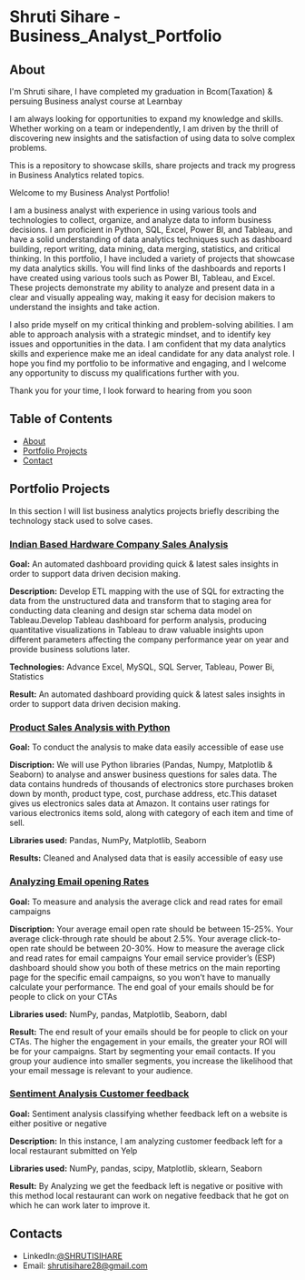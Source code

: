 # Shruti Sihare - Business_Analyst_Portfolio
## About
I'm Shruti sihare, I have completed my graduation in Bcom(Taxation) & persuing Business analyst course at  Learnbay

I am always looking for opportunities to expand my knowledge and skills. Whether working on a team or independently, I am driven by the thrill of discovering new insights and the satisfaction of using data to solve complex problems.

This is a repository to showcase skills, share projects and track my progress in Business Analytics related topics.

Welcome to my Business Analyst Portfolio!

I am a business analyst with experience in using various tools and technologies to collect, organize, and analyze data to inform business decisions. I am proficient in Python, SQL, Excel, Power BI, and Tableau, and have a solid understanding of data analytics techniques such as dashboard building, report writing, data mining, data merging, statistics, and critical thinking.
In this portfolio, I have included a variety of projects that showcase my data analytics skills. You will find links of the dashboards and reports I have created using various tools such as Power BI, Tableau, and Excel. These projects demonstrate my ability to analyze and present data in a clear and visually appealing way, making it easy for decision makers to understand the insights and take action.

I also pride myself on my critical thinking and problem-solving abilities. I am able to approach analysis with a strategic mindset, and to identify key issues and opportunities in the data.
I am confident that my data analytics skills and experience make me an ideal candidate for any data analyst role. I hope you find my portfolio to be informative and engaging, and I welcome any opportunity to discuss my qualifications further with you.

Thank you for your time, I look forward to hearing from you soon

## Table of Contents
- [About](https://github.com/Shruti461/Business_Analyst_Projects_Portfolio/blob/main/README.md#about)
- [Portfolio Projects](https://github.com/Shruti461/Business_Analyst_Projects_Portfolio/blob/main/README.md#portfolio-projects)
- [Contact](https://github.com/Shruti461/Business_Analyst_Projects_Portfolio/blob/main/README.md#contacts)
 
## Portfolio Projects
In this section I will list business analytics projects briefly describing the technology stack used to solve cases.

### [Indian Based Hardware Company Sales Analysis](https://github.com/Shruti461/Sales-insights-analysis-using-tableau-and-SQL)
**Goal:** An automated dashboard providing quick & latest sales insights in order to support data driven decision making.

**Description:** Develop ETL mapping with the use of SQL for extracting the data from the unstructured data and transform that to staging area for conducting data cleaning and design star schema data model on Tableau.Develop Tableau dashboard for perform analysis, producing quantitative visualizations in Tableau to draw valuable insights upon different parameters affecting the company performance year on year and provide business solutions later.

**Technologies:** Advance Excel, MySQL, SQL Server, Tableau, Power Bi, Statistics

**Result:** An automated dashboard providing quick & latest sales insights in order to support data driven decision making.

### [Product Sales Analysis with Python](https://github.com/Shruti461/Product_Sales_Analysis_With_Python)
**Goal:** To conduct the analysis to make data easily accessible of ease use

**Discription:** We will use Python libraries (Pandas, Numpy, Matplotlib & Seaborn) to analyse and answer business questions for sales data. The data contains hundreds of thousands of electronics store purchases broken down by month, product type, cost, purchase address, etc.This dataset gives us electronics sales data at Amazon. It contains user ratings for various electronics items sold, along with category of each item and time of sell.

**Libraries used:** Pandas, NumPy, Matplotlib, Seaborn

**Results:** Cleaned and Analysed data that is easily accessible of easy use

### [Analyzing Email opening Rates](https://github.com/Shruti461/Email_rate_analysis)
**Goal:** To measure and analysis the average click and read rates for email campaigns

**Discription:** Your average email open rate should be between 15-25%. Your average click-through rate should be about 2.5%. Your average click-to-open rate should be between 20-30%. How to measure the average click and read rates for email campaigns Your email service provider’s (ESP) dashboard should show you both of these metrics on the main reporting page for the specific email campaigns, so you won’t have to manually calculate your performance. The end goal of your emails should be for people to click on your CTAs

**Libraries used:** NumPy, pandas, Matplotlib, Seaborn, dabl

**Result:** The end result of your emails should be for people to click on your CTAs. The higher the engagement in your emails, the greater your ROI will be for your campaigns.
Start by segmenting your email contacts. If you group your audience into smaller segments, you increase the likelihood that your email message is relevant to your audience.

### [Sentiment Analysis Customer feedback](https://github.com/Shruti461/sentiment_analysis_customers_feedback)
**Goal:** Sentiment analysis classifying whether feedback left on a website is either positive or negative

**Description:** In this instance, I am analyzing customer feedback left for a local restaurant submitted on Yelp

**Libraries used:** NumPy, pandas, scipy, Matplotlib, sklearn, Seaborn

**Result:** By Analyzing we get the feedback left is negative or positive with this method local restaurant can work on negative feedback that he got on which he can work later to improve it.

## Contacts
- LinkedIn:[@SHRUTISIHARE](https://www.linkedin.com/in/shruti-sihare-9b8a1a211/)
- Email:  shrutisihare28@gmail.com 






